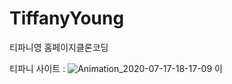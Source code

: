 # TiffanyYoung
 티파니영 홈페이지클론코딩


티파니 사이트 : 
![Animation_2020-07-17-18-17-09](https://user-images.githubusercontent.com/59083987/87770376-eeaa3c80-c859-11ea-9fff-5d126255ade4.gif)
이
